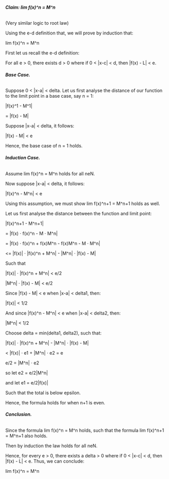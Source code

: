 ###### **Claim: lim f(x)^n = M^n**



(Very similar logic to root law)

Using the e-d definition that, we will prove by induction that:

lim f(x)^n = M^n



First let us recall the e-d definition:

For all e > 0, there exists d > 0 where if 0 < |x-c| < d, then |f(x) - L| < e.





###### **Base Case.**



Suppose 0 < |x-a| < delta. Let us first analyse the distance of our function to the limit point in a base case, say n = 1:

|f(x)^1 - M^1|

= |f(x) - M|



Suppose |x-a| < delta, it follows:

|f(x) - M| < e



Hence, the base case of n = 1 holds.





###### **Induction Case.**



Assume lim f(x)^n = M^n holds for all neN.

Now suppose |x-a| < delta, it follows:

|f(x)^n - M^n| < e



Using this assumption, we must show lim f(x)^n+1 = M^n+1 holds as well.

Let us first analyse the distance between the function and limit point:

|f(x)^n+1 - M^n+1|

= |f(x) ⋅ f(x)^n - M ⋅ M^n|

= |f(x) ⋅ f(x)^n + f(x)M^n - f(x)M^n - M ⋅ M^n| 

<= |f(x)| ⋅ |f(x)^n + M^n| - |M^n| ⋅ |f(x) - M|



Such that 

|f(x)| ⋅ |f(x)^n + M^n| < e/2

|M^n| ⋅ |f(x) - M| < e/2



Since |f(x) - M| < e when |x-a| < delta1, then:

|f(x)| < 1/2



And since |f(x)^n - M^n| < e when |x-a| < delta2, then:

|M^n| < 1/2



Choose delta = min(delta1, delta2), such that:

|f(x)| ⋅ |f(x)^n + M^n| - |M^n| ⋅ |f(x) - M|

< |f(x)| ⋅ e1 + |M^n| ⋅ e2 = e



e/2 = |M^n| ⋅ e2

so let e2 = e/2|M^n|

and let e1 = e/2|f(x)|

Such that the total is below epsilon.



Hence, the formula holds for when n+1 is even.





###### **Conclusion.**



Since the formula lim f(x)^n = M^n holds, such that the formula lim f(x)^n+1 = M^n+1 also holds.

Then by induction the law holds for all neN.



Hence, for every e > 0, there exists a delta > 0 where if 0 < |x-c| < d, then |f(x) - L| < e. Thus, we can conclude:



lim f(x)^n = M^n

